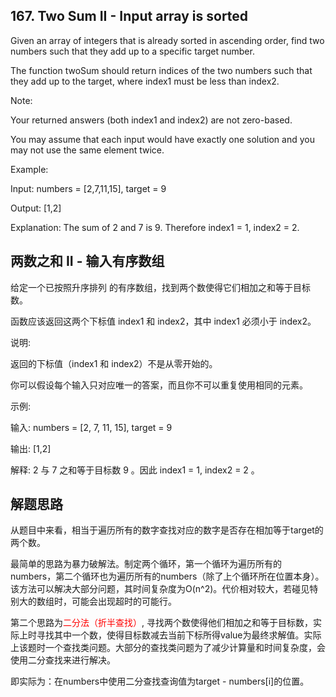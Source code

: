 ## 167. Two Sum II - Input array is sorted

Given an array of integers that is already sorted in ascending order, find two numbers such that they add up to a specific target number.

The function twoSum should return indices of the two numbers such that they add up to the target, where index1 must be less than index2.

Note:

Your returned answers (both index1 and index2) are not zero-based.

You may assume that each input would have exactly one solution and you may not use the same element twice.

Example:

Input: numbers = [2,7,11,15], target = 9

Output: [1,2]

Explanation: The sum of 2 and 7 is 9. Therefore index1 = 1, index2 = 2.


## 两数之和 II - 输入有序数组

给定一个已按照升序排列 的有序数组，找到两个数使得它们相加之和等于目标数。

函数应该返回这两个下标值 index1 和 index2，其中 index1 必须小于 index2。

说明:

返回的下标值（index1 和 index2）不是从零开始的。

你可以假设每个输入只对应唯一的答案，而且你不可以重复使用相同的元素。

示例:

输入: numbers = [2, 7, 11, 15], target = 9

输出: [1,2]

解释: 2 与 7 之和等于目标数 9 。因此 index1 = 1, index2 = 2 。

## 解题思路

从题目中来看，相当于遍历所有的数字查找对应的数字是否存在相加等于target的两个数。

最简单的思路为暴力破解法。制定两个循环，第一个循环为遍历所有的numbers，第二个循环也为遍历所有的numbers（除了上个循环所在位置本身）。该方法可以解决大部分问题，其时间复杂度为O(n^2)。代价相对较大，若碰见特别大的数组时，可能会出现超时的可能行。

第二个思路为<font color="red">二分法（折半查找）</font>, 寻找两个数使得他们相加之和等于目标数，实际上时寻找其中一个数，使得目标数减去当前下标所得value为最终求解值。实际上该题时一个查找类问题。大部分的查找类问题为了减少计算量和时间复杂度，会使用二分查找来进行解决。

即实际为：在numbers中使用二分查找查询值为target - numbers[i]的位置。